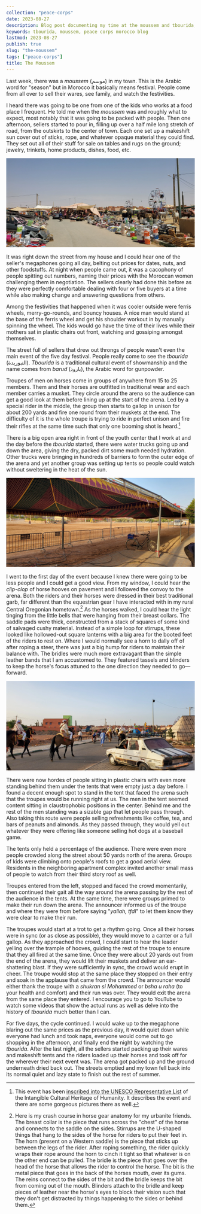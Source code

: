 ```yaml
---
collection: "peace-corps"
date: 2023-08-27
description: Blog post documenting my time at the moussem and tbourida, a traditional Moroccan cultural event.
keywords: tbourida, moussem, peace corps morocco blog
lastmod: 2023-08-27
publish: true
slug: "the-moussem"
tags: ["peace-corps"]
title: The Moussem
---
```


Last week, there was a _moussem_ (موسم) in my town. This is the Arabic word for "season" but in Morocco it basically means festival. People come from all over to sell their wares, see family, and watch the festivities.

I heard there was going to be one from one of the kids who works at a food place I frequent. He told me when the _moussem_ was and roughly what to expect, most notably that it was going to be packed with people. Then one afternoon, sellers started to pour in, filling up over a half mile long stretch of road, from the outskirts to the center of town. Each one set up a makeshift sun cover out of sticks, rope, and whatever opaque material they could find. They set out all of their stuff for sale on tables and rugs on the ground; jewelry, trinkets, home products, dishes, food, etc.

![](../assets/for_sale.webp)

It was right down the street from my house and I could hear one of the seller's megaphones going all day, belting out prices for dates, nuts, and other foodstuffs. At night when people came out, it was a cacophony of people spitting out numbers, naming their prices with the Moroccan women challenging them in negotiation. The sellers clearly had done this before as they were perfectly comfortable dealing with four or five buyers at a time while also making change and answering questions from others.

Among the festivities that happened when it was cooler outside were ferris wheels, merry-go-rounds, and bouncy houses. A nice man would stand at the base of the ferris wheel and get his shoulder workout in by manually spinning the wheel. The kids would go have the time of their lives while their mothers sat in plastic chairs out front, watching and gossiping amongst themselves.

The street full of sellers that drew out throngs of people wasn't even the main event of the five day festival. People really come to see the _tbourida_ (التبوريدة). _Tbourida_ is a traditional cultural event of showmanship and the name comes from _barud_ (بارود), the Arabic word for gunpowder.

Troupes of men on horses come in groups of anywhere from 15 to 25 members. Them and their horses are outfitted in traditional wear and each member carries a musket. They circle around the arena so the audience can get a good look at them before lining up at the start of the arena. Led by a special rider in the middle, the group then starts to gallop in unison for about 200 yards and fire one round from their muskets at the end. The difficulty of it is the whole troupe is trying to ride in perfect unison and fire their rifles at the same time such that only one booming shot is heard.[^1]

There is a big open area right in front of the youth center that I work at and the day before the _tbourida_ started, there were water trucks going up and down the area, giving the dry, packed dirt some much needed hydration. Other trucks were bringing in hundreds of barriers to form the outer edge of the arena and yet another group was setting up tents so people could watch without sweltering in the heat of the sun.

![](../assets/empty.webp)

I went to the first day of the event because I knew there were going to be less people and I could get a good view. From my window, I could hear the _clip-clop_ of horse hooves on pavement and I followed the convoy to the arena. Both the riders and their horses were dressed in their best traditional garb, far different than the equestrian gear I have interacted with in my rural Central Oregonian hometown.[^2] As the horses walked, I could hear the light tinging from the little bells that were hanging from their breast collars. The saddle pads were thick, constructed from a stack of squares of some kind of salvaged cushy material. Instead of a simple loop for stirrups, these looked like hollowed-out square lanterns with a big area for the booted feet of the riders to rest on. Where I would normally see a horn to dally off of after roping a steer, there was just a big hump for riders to maintain their balance with. The bridles were much more extravagant than the simple leather bands that I am accustomed to. They featured tassels and blinders to keep the horse's focus attuned to the one direction they needed to go—forward.

![](../assets/convoy.webp)

There were now hordes of people sitting in plastic chairs with even more standing behind them under the tents that were empty just a day before. I found a decent enough spot to stand in the tent that faced the arena such that the troupes would be running right at us. The men in the tent seemed content sitting in claustrophobic positions in the center. Behind me and the rest of the men standing was a sizable gap that let people pass through. Also taking this route were people selling refreshments like coffee, tea, and bars of peanuts and almonds. As they passed through, they would yell out whatever they were offering like someone selling hot dogs at a baseball game.

The tents only held a percentage of the audience. There were even more people crowded along the street about 50 yards north of the arena. Groups of kids were climbing onto people's roofs to get a good aerial view. Residents in the neighboring apartment complex invited another small mass of people to watch from their third story roof as well.

Troupes entered from the left, stopped and faced the crowd momentarily, then continued their gait all the way around the arena passing by the rest of the audience in the tents. At the same time, there were groups primed to make their run down the arena. The announcer informed us of the troupe and where they were from before saying "_yallah, tfdl_" to let them know they were clear to make their run.

The troupes would start at a trot to get a rhythm going. Once all their horses were in sync (or as close as possible), they would move to a canter or a full gallop. As they approached the crowd, I could start to hear the leader yelling over the trample of hooves, guiding the rest of the troupe to ensure that they all fired at the same time. Once they were about 20 yards out from the end of the arena, they would lift their muskets and deliver an ear-shattering blast. If they were sufficiently in sync, the crowd would erupt in cheer. The troupe would stop at the same place they stopped on their entry and soak in the applause that came from the crowd. The announcer would either thank the troupe with a _shukran si Mohammed_ or _bsha u raha_ (to your health and comfort) and their run was over. They would exit the arena from the same place they entered. I encourage you to go to YouTube to watch some videos that show the actual runs as well as delve into the history of _tbourida_ much better than I can.

For five days, the cycle continued. I would wake up to the megaphone blaring out the same prices as the previous day, it would quiet down while everyone had lunch and took naps, everyone would come out to go shopping in the afternoon, and finally end the night by watching the _tbourida_. After the last night, all the sellers started packing up their wares and makeshift tents and the riders loaded up their horses and took off for the wherever their next event was. The arena got packed up and the ground underneath dried back out. The streets emptied and my town fell back into its normal quiet and lazy state to finish out the rest of summer.

[^1]: This event has been [inscribed into the UNESCO Representative List](https://ich.unesco.org/en/RL/tbourida-01483) of the Intangible Cultural Heritage of Humanity. It describes the event and there are some gorgeous pictures there as well.

[^2]: Here is my crash course in horse gear anatomy for my urbanite friends. The breast collar is the piece that runs across the "chest" of the horse and connects to the saddle on the sides. Stirrups are the U-shaped things that hang to the sides of the horse for riders to put their feet in. The horn (present on a Western saddle) is the piece that sticks up between the legs of the rider. After roping something, the rider quickly wraps their rope around the horn to cinch it tight so that whatever is on the other end can be pulled. The bridle is the piece that goes over the head of the horse that allows the rider to control the horse. The bit is the metal piece that goes in the back of the horses mouth, over its gums. The reins connect to the sides of the bit and the bridle keeps the bit from coming out of the mouth. Blinders attach to the bridle and keep pieces of leather near the horse's eyes to block their vision such that they don't get distracted by things happening to the sides or behind them.
